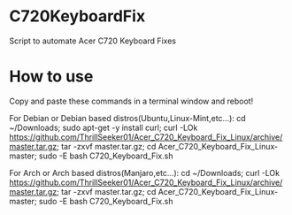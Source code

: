 # C720KeyboardFix
Script to automate Acer C720 Keyboard Fixes

# How to use
Copy and paste these commands in a terminal window and reboot!

For Debian or Debian based distros(Ubuntu,Linux-Mint,etc...):
cd ~/Downloads; sudo apt-get -y install curl; curl -LOk https://github.com/ThrillSeeker01/Acer_C720_Keyboard_Fix_Linux/archive/master.tar.gz; tar -zxvf master.tar.gz; cd Acer_C720_Keyboard_Fix_Linux-master; sudo -E bash C720_Keyboard_Fix.sh

For Arch or Arch based distros(Manjaro,etc...):
cd ~/Downloads; curl -LOk https://github.com/ThrillSeeker01/Acer_C720_Keyboard_Fix_Linux/archive/master.tar.gz; tar -zxvf master.tar.gz; cd Acer_C720_Keyboard_Fix_Linux-master; sudo -E bash C720_Keyboard_Fix.sh

